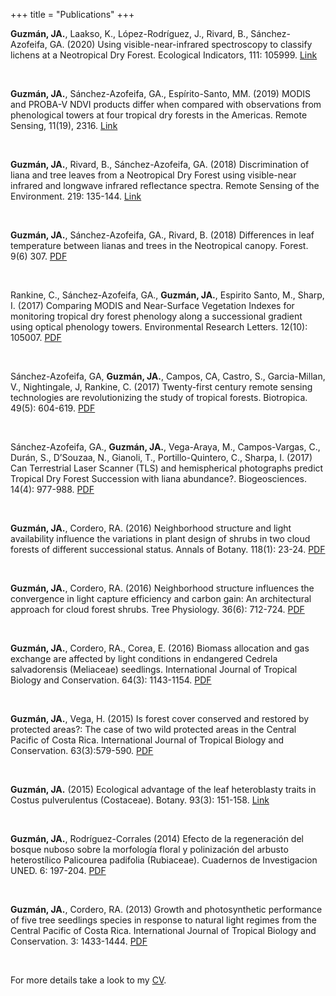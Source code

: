 +++
title = "Publications"
+++

**Guzmán, JA.**, Laakso, K., López-Rodríguez, J., Rivard, B., Sánchez-Azofeifa, GA. (2020) Using visible-near-infrared spectroscopy to classify lichens at a Neotropical Dry Forest. Ecological Indicators, 111: 105999.
[Link](https://www.sciencedirect.com/science/article/pii/S1470160X1930994X)

<br/>

**Guzmán, JA.**, Sánchez-Azofeifa, GA., Espírito-Santo, MM. (2019) MODIS and PROBA-V NDVI products differ when compared with observations from phenological towers at four tropical dry forests in the Americas. Remote Sensing, 11(19), 2316. [Link](https://doi.org/10.3390/rs11192316)

<br/> 

**Guzmán, JA.**, Rivard, B., Sánchez-Azofeifa, GA. (2018) Discrimination of liana and tree leaves from a Neotropical Dry Forest using visible-near infrared and longwave infrared reflectance spectra. Remote Sensing of the Environment. 219: 135-144. [Link](https://www.sciencedirect.com/science/article/abs/pii/S0034425718304620)

<br/> 

**Guzmán, JA.**, Sánchez-Azofeifa, GA., Rivard, B. (2018) Differences in leaf temperature between lianas and trees in the Neotropical canopy. Forest. 9(6) 307. [PDF](https://www.mdpi.com/1999-4907/9/6/307)

<br/>

Rankine, C., Sánchez-Azofeifa, GA., **Guzmán, JA.**, Espirito Santo, M., Sharp, I. (2017) Comparing MODIS and Near-Surface Vegetation Indexes for monitoring tropical dry forest phenology along a successional gradient using optical phenology towers. Environmental Research Letters. 12(10): 105007. [PDF](https://iopscience.iop.org/article/10.1088/1748-9326/aa838c)

<br/>

Sánchez-Azofeifa, GA, **Guzmán, JA.**, Campos, CA, Castro, S., Garcia-Millan, V., Nightingale, J, Rankine, C. (2017) Twenty-first century remote sensing technologies are revolutionizing the study of tropical forests. Biotropica. 49(5): 604-619. [PDF](https://onlinelibrary.wiley.com/doi/full/10.1111/btp.12454)

<br/>

Sánchez-Azofeifa, GA., **Guzmán, JA.**, Vega-Araya, M., Campos-Vargas, C., Durán, S., D’Souzaa, N., Gianoli, T., Portillo-Quintero, C., Sharpa, I. (2017) Can Terrestrial Laser Scanner (TLS) and hemispherical photographs predict Tropical Dry Forest Succession with liana abundance?. Biogeosciences. 14(4): 977-988. [PDF](https://www.biogeosciences.net/14/977/2017/)

<br/>

**Guzmán, JA.**, Cordero, RA. (2016) Neighborhood structure and light availability influence the variations in plant design of shrubs in two cloud forests of different successional status. Annals of Botany. 118(1): 23-24. [PDF](https://academic.oup.com/aob/article/118/1/23/2196106)

<br/>

**Guzmán, JA.**, Cordero, RA. (2016) Neighborhood structure influences the convergence in light capture efficiency and carbon gain: An architectural approach for cloud forest shrubs. Tree Physiology. 36(6): 712-724. [PDF](https://academic.oup.com/treephys/article/36/6/712/1753433)

<br/>

**Guzmán, JA.**, Cordero, RA., Corea, E. (2016) Biomass allocation and gas exchange are affected by light conditions in endangered Cedrela salvadorensis (Meliaceae) seedlings. International Journal of Tropical Biology and Conservation. 64(3): 1143-1154. [PDF](https://revistas.ucr.ac.cr/index.php/rbt/article/view/19606)

<br/>

**Guzmán, JA.**, Vega, H. (2015) Is forest cover conserved and restored by protected areas?: The case of two wild protected areas in the Central Pacific of Costa Rica. International Journal of Tropical Biology and Conservation. 63(3):579-590. [PDF](https://revistas.ucr.ac.cr/index.php/rbt/article/view/15814)

<br/>

**Guzmán, JA.** (2015) Ecological advantage of the leaf heteroblasty traits in Costus pulverulentus (Costaceae). Botany. 93(3): 151-158. [Link](https://www.nrcresearchpress.com/doi/abs/10.1139/cjb-2014-0157#.XJBxpShKhPY)

<br/>

**Guzmán, JA.**, Rodríguez-Corrales (2014) Efecto de la regeneración del bosque nuboso sobre la morfología floral y polinización del arbusto heterostílico Palicourea padifolia (Rubiaceae). Cuadernos de Investigacion UNED. 6: 197-204. [PDF](https://investiga.uned.ac.cr/revistas/index.php/cuadernos/article/viewFile/305/517)

<br/>

**Guzmán, JA.**, Cordero, RA. (2013) Growth and photosynthetic performance of five tree seedlings species in response to natural light regimes from the Central Pacific of Costa Rica. International Journal of Tropical Biology and Conservation. 3: 1433-1444. [PDF](https://www.redalyc.org/pdf/449/44930116034.pdf)

<br/>

For more details take a look to my [CV](https://drive.google.com/open?id=1rSFXLf9uQMszvfzIIGrcJkE48Qxhu0LC).



